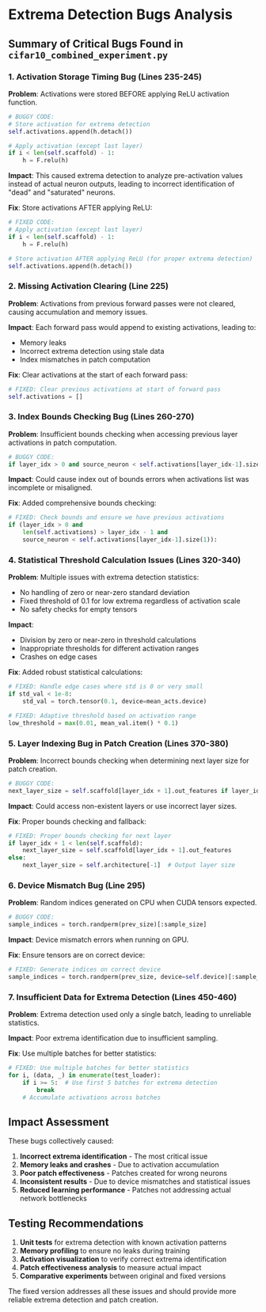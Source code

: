 # Extrema Detection Bugs Analysis

## Summary of Critical Bugs Found in `cifar10_combined_experiment.py`

### 1. **Activation Storage Timing Bug** (Lines 235-245)
**Problem**: Activations were stored BEFORE applying ReLU activation function.
```python
# BUGGY CODE:
# Store activation for extrema detection
self.activations.append(h.detach())

# Apply activation (except last layer)
if i < len(self.scaffold) - 1:
    h = F.relu(h)
```

**Impact**: This caused extrema detection to analyze pre-activation values instead of actual neuron outputs, leading to incorrect identification of "dead" and "saturated" neurons.

**Fix**: Store activations AFTER applying ReLU:
```python
# FIXED CODE:
# Apply activation (except last layer)
if i < len(self.scaffold) - 1:
    h = F.relu(h)

# Store activation AFTER applying ReLU (for proper extrema detection)
self.activations.append(h.detach())
```

### 2. **Missing Activation Clearing** (Line 225)
**Problem**: Activations from previous forward passes were not cleared, causing accumulation and memory issues.

**Impact**: Each forward pass would append to existing activations, leading to:
- Memory leaks
- Incorrect extrema detection using stale data
- Index mismatches in patch computation

**Fix**: Clear activations at the start of each forward pass:
```python
# FIXED: Clear previous activations at start of forward pass
self.activations = []
```

### 3. **Index Bounds Checking Bug** (Lines 260-270)
**Problem**: Insufficient bounds checking when accessing previous layer activations in patch computation.
```python
# BUGGY CODE:
if layer_idx > 0 and source_neuron < self.activations[layer_idx-1].size(1):
```

**Impact**: Could cause index out of bounds errors when activations list was incomplete or misaligned.

**Fix**: Added comprehensive bounds checking:
```python
# FIXED: Check bounds and ensure we have previous activations
if (layer_idx > 0 and 
    len(self.activations) > layer_idx - 1 and 
    source_neuron < self.activations[layer_idx-1].size(1)):
```

### 4. **Statistical Threshold Calculation Issues** (Lines 320-340)
**Problem**: Multiple issues with extrema detection statistics:
- No handling of zero or near-zero standard deviation
- Fixed threshold of 0.1 for low extrema regardless of activation scale
- No safety checks for empty tensors

**Impact**: 
- Division by zero or near-zero in threshold calculations
- Inappropriate thresholds for different activation ranges
- Crashes on edge cases

**Fix**: Added robust statistical calculations:
```python
# FIXED: Handle edge cases where std is 0 or very small
if std_val < 1e-8:
    std_val = torch.tensor(0.1, device=mean_acts.device)

# FIXED: Adaptive threshold based on activation range
low_threshold = max(0.01, mean_val.item() * 0.1)
```

### 5. **Layer Indexing Bug in Patch Creation** (Lines 370-380)
**Problem**: Incorrect bounds checking when determining next layer size for patch creation.
```python
# BUGGY CODE:
next_layer_size = self.scaffold[layer_idx + 1].out_features if layer_idx < len(self.scaffold) - 1 else 10
```

**Impact**: Could access non-existent layers or use incorrect layer sizes.

**Fix**: Proper bounds checking and fallback:
```python
# FIXED: Proper bounds checking for next layer
if layer_idx + 1 < len(self.scaffold):
    next_layer_size = self.scaffold[layer_idx + 1].out_features
else:
    next_layer_size = self.architecture[-1]  # Output layer size
```

### 6. **Device Mismatch Bug** (Line 295)
**Problem**: Random indices generated on CPU when CUDA tensors expected.
```python
# BUGGY CODE:
sample_indices = torch.randperm(prev_size)[:sample_size]
```

**Impact**: Device mismatch errors when running on GPU.

**Fix**: Ensure tensors are on correct device:
```python
# FIXED: Generate indices on correct device
sample_indices = torch.randperm(prev_size, device=self.device)[:sample_size]
```

### 7. **Insufficient Data for Extrema Detection** (Lines 450-460)
**Problem**: Extrema detection used only a single batch, leading to unreliable statistics.

**Impact**: Poor extrema identification due to insufficient sampling.

**Fix**: Use multiple batches for better statistics:
```python
# FIXED: Use multiple batches for better statistics
for i, (data, _) in enumerate(test_loader):
    if i >= 5:  # Use first 5 batches for extrema detection
        break
    # Accumulate activations across batches
```

## Impact Assessment

These bugs collectively caused:
1. **Incorrect extrema identification** - The most critical issue
2. **Memory leaks and crashes** - Due to activation accumulation
3. **Poor patch effectiveness** - Patches created for wrong neurons
4. **Inconsistent results** - Due to device mismatches and statistical issues
5. **Reduced learning performance** - Patches not addressing actual network bottlenecks

## Testing Recommendations

1. **Unit tests** for extrema detection with known activation patterns
2. **Memory profiling** to ensure no leaks during training
3. **Activation visualization** to verify correct extrema identification
4. **Patch effectiveness analysis** to measure actual impact
5. **Comparative experiments** between original and fixed versions

The fixed version addresses all these issues and should provide more reliable extrema detection and patch creation.
